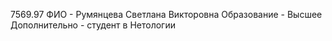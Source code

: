 7569.97
ФИО - Румянцева Светлана Викторовна
Образование - Высшее
Дополнительно - студент в Нетологии